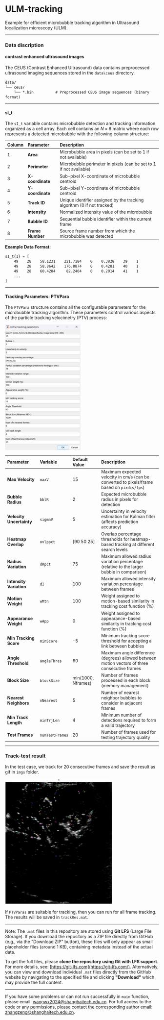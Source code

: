 # ULM-tracking
Example for efficient microbubble tracking algorithm in Ultrasound localization microscopy (ULM).

---

### Data discription

#### contrast enhanced ultrasound images

The CEUS (Contrast Enhanced Ultrasound) data contains preprocessed ultrasound imaging sequences stored in the `data\ceus` directory. 

```text
data/
└── ceus/
    └── *.bin          # Preprocessed CEUS image sequences (binary format)
```

---

#### sI_t

The `sI_t` variable contains microbubble detection and tracking information organized as a cell array. Each cell contains an $N \times 8$ matrix where each row represents a detected microbubble with the following column structure:

| Column | Parameter        | Description                                                  |
| :----- | :--------------- | :----------------------------------------------------------- |
| 1      | **Area**         | Microbubble area in pixels (can be set to 1 if not available) |
| 2      | **Perimeter**    | Microbubble perimeter in pixels (can be set to 1 if not available) |
| 3      | **X-coordinate** | Sub-pixel X-coordinate of microbubble centroid               |
| 4      | **Y-coordinate** | Sub-pixel Y-coordinate of microbubble centroid               |
| 5      | **Track ID**     | Unique identifier assigned by the tracking algorithm (0 if not tracked) |
| 6      | **Intensity**    | Normalized intensity value of the microbubble                |
| 7      | **Bubble ID**    | Sequential bubble identifier within the current frame        |
| 8      | **Frame Number** | Source frame number from which the microbubble was detected  |

**Example Data Format:**

```text
sI_t{1} = [
    49    28    58.1231    221.7184    0    0.3828    39    1
    49    28    58.8642    176.8874    0    0.4281    40    1
    49    28    60.4284     82.2404    0    0.2014    41    1
    ...
]
```

---

#### Tracking Parameters: PTVPara

The `PTVPara` structure contains all the configurable parameters for the microbubble tracking algorithm. These parameters control various aspects of the particle tracking velocimetry (PTV) process:

<img src="imgs/image-20250823113725193.png" alt="image-ptv" style="zoom:40%;" />

| Parameter                | Variable        | Default Value      | Description                                                  |
| :----------------------- | :-------------- | :----------------- | :----------------------------------------------------------- |
| **Max Velocity**         | `maxV`          | 15                 | Maximum expected velocity in cm/s (can be converted to pixels/frame based on `pixdis/fps`) |
| **Bubble Radius**        | `bblR`          | 2                  | Expected microbubble radius in pixels for detection          |
| **Velocity Uncertainty** | `sigmaV`        | 5                  | Uncertainty in velocity estimation for Kalman filter (affects prediction accuracy) |
| **Heatmap Overlap**      | `ovlppct`       | [90 50 25]         | Overlap percentage thresholds for heatmap-based tracking at different search levels |
| **Radius Variation**     | `dRpct`         | 75                 | Maximum allowed radius variation percentage (relative to the larger bubble in comparison) |
| **Intensity Variation**  | `dI`            | 100                | Maximum allowed intensity variation percentage between frames |
| **Motion Weight**        | `wMtn`          | 100                | Weight assigned to motion-based similarity in tracking cost function (%) |
| **Appearance Weight**    | `wApp`          | 0                  | Weight assigned to appearance-based similarity in tracking cost function (%) |
| **Min Tracking Score**   | `minScore`      | -5                 | Minimum tracking score threshold for accepting a link between bubbles |
| **Angle Threshold**      | `angleThres`    | 60                 | Maximum angle difference (degrees) allowed between motion vectors of three consecutive frames |
| **Block Size**           | `blockSize`     | min(1000, Nframes) | Number of frames processed in each block (memory management) |
| **Nearest Neighbors**    | `nNearest`      | 5                  | Number of nearest neighbor bubbles to consider in adjacent frames |
| **Min Track Length**     | `minTrjLen`     | 4                  | Minimum number of detections required to form a valid trajectory |
| **Test Frames**          | `numTestFrames` | 20                 | Number of frames used for testing trajectory quality         |

---

### Track-test result

In the test case, we track for 20 consecutive frames and save the result as gif in `imgs` folder.

<img src="imgs/tracktest.gif" alt="" style="zoom:40%;" />

If `PTVParas` are suitable for tracking, then you can run for all frame tracking. The results will be saved in `trackRes.mat`.

---

Note: The `.mat` files in this repository are stored using **Git LFS** (Large File Storage). If you download the repository as a ZIP file directly from GitHub (e.g., via the "Download ZIP" button), these files will only appear as small placeholder files (around 1 KB), containing metadata instead of the actual data.

To get the full files, please **clone the repository using Git with LFS support**. For more details, see: [https://git-lfs.com](https://git-lfs.com/). Alternatively, you can view and download individual `.mat` files directly from the GitHub website by navigating to the specified file and clicking **"Download"** which may provide the full content.

---

If you have some problems or can not run successfully in `main` function, please email: wangwx2024@shanghaitech.edu.cn. For full access to the code or any permissions, please contact the corresponding author email: zhangzeng@shanghaitech.edu.cn.

 
